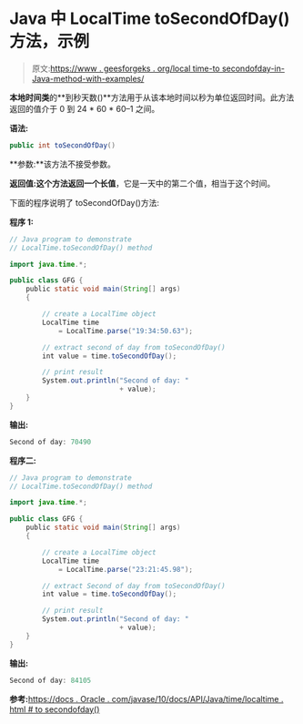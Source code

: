 # Java 中 LocalTime toSecondOfDay()方法，示例

> 原文:[https://www . geesforgeks . org/local time-to secondofday-in-Java-method-with-examples/](https://www.geeksforgeeks.org/localtime-tosecondofday-method-in-java-with-examples/)

**本地时间类**的**到秒天数()**方法用于从该本地时间以秒为单位返回时间。此方法返回的值介于 0 到 24 * 60 * 60–1 之间。

**语法:**

```java
public int toSecondOfDay()

```

**参数:**该方法不接受参数。

**返回值:**这个方法返回一个**长值**，它是一天中的第二个值，相当于这个时间。

下面的程序说明了 toSecondOfDay()方法:

**程序 1:**

```java
// Java program to demonstrate
// LocalTime.toSecondOfDay() method

import java.time.*;

public class GFG {
    public static void main(String[] args)
    {

        // create a LocalTime object
        LocalTime time
            = LocalTime.parse("19:34:50.63");

        // extract second of day from toSecondOfDay()
        int value = time.toSecondOfDay();

        // print result
        System.out.println("Second of day: "
                           + value);
    }
}
```

**输出:**

```java
Second of day: 70490

```

**程序二:**

```java
// Java program to demonstrate
// LocalTime.toSecondOfDay() method

import java.time.*;

public class GFG {
    public static void main(String[] args)
    {

        // create a LocalTime object
        LocalTime time
            = LocalTime.parse("23:21:45.98");

        // extract Second of day from toSecondOfDay()
        int value = time.toSecondOfDay();

        // print result
        System.out.println("Second of day: "
                           + value);
    }
}
```

**输出:**

```java
Second of day: 84105

```

**参考:**[https://docs . Oracle . com/javase/10/docs/API/Java/time/localtime . html # to secondofday()](https://docs.oracle.com/javase/10/docs/api/java/time/LocalTime.html#toSecondOfDay())